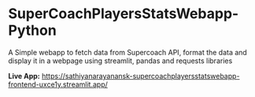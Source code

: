 # SuperCoachPlayersStatsWebapp-Python
A Simple webapp to fetch data from Supercoach API, format the data and display it in a webpage using streamlit, pandas and requests libraries

**Live App:** https://sathiyanarayanansk-supercoachplayersstatswebapp-frontend-uxce1y.streamlit.app/
